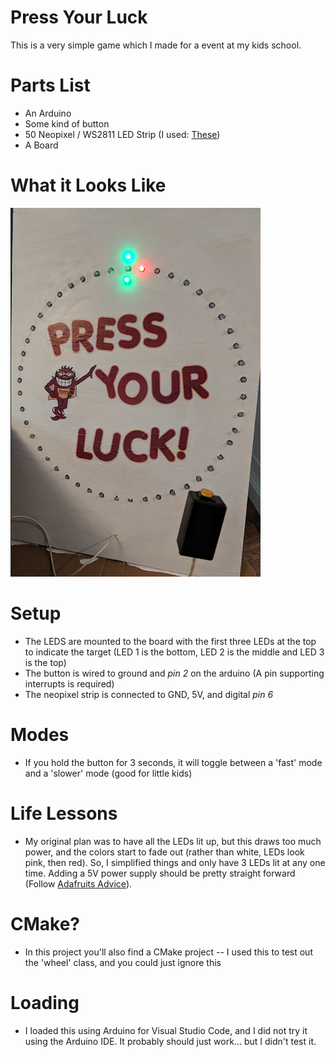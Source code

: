 # Press Your Luck

This is a very simple game which I made for a event at my kids school. 

# Parts List

 * An Arduino
 * Some kind of button
 * 50 Neopixel / WS2811 LED Strip (I used: [These](https://www.amazon.com/gp/product/B01AG923GI/ref=oh_aui_search_detailpage?ie=UTF8&psc=1))
 * A Board

# What it Looks Like

![Picture](pic.png)

# Setup

 * The LEDS are mounted to the board with the first three LEDs at the top to indicate the target (LED 1 is the bottom, LED 2 is the middle and LED 3 is the top)
 * The button is wired to ground and *pin 2* on the arduino (A pin supporting interrupts is required)
 * The neopixel strip is connected to GND, 5V, and digital *pin 6*

# Modes
 * If you hold the button for 3 seconds, it will toggle between a 'fast' mode and a 'slower' mode (good for little kids)

# Life Lessons
 * My original plan was to have all the LEDs lit up, but this draws too much power, and the colors start to fade out (rather than white, LEDs look pink, then red). So, I simplified things and only have 3 LEDs lit at any one time. Adding a 5V power supply should be pretty straight forward (Follow [Adafruits Advice](https://learn.adafruit.com/adafruit-neopixel-uberguide/powering-neopixels)).

# CMake?
 * In this project you'll also find a CMake project -- I used this to test out the 'wheel' class, and you could just ignore this

# Loading
 * I loaded this using  Arduino for Visual Studio Code, and I did not try it using the Arduino IDE. It probably should just work... but I didn't test it. 
 